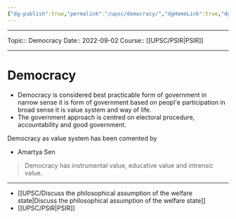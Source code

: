 ```yaml
---
{"dg-publish":true,"permalink":"/upsc/democracy/","dgHomeLink":true,"dgPassFrontmatter":false}
---
```


----
Topic:: Democracy
Date:: 2022-09-02
Course:: [[UPSC/PSIR|PSIR]] 

----
# Democracy
- Democracy is considered best practicable form of government in narrow sense it is form of government based on peopl'e participation in broad sense it is value system and way of life. 
- The government approach is centred on electoral procedure, accountability and good government. 

Democracy as value system has been comented by
- Amartya Sen 
> Democracy has instrumental value, educative value and intrensic value. 




---
- [[UPSC/Discuss the philosophical assumption of the welfare state|Discuss the philosophical assumption of the welfare state]]
- [[UPSC/PSIR|PSIR]]


